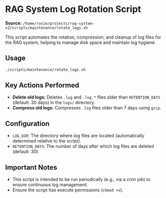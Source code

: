 # RAG System Log Rotation Script

**Source:** `/home/rosie/projects/rag-system-v2/scripts/maintenance/rotate_logs.sh`

This script automates the rotation, compression, and cleanup of log files for the RAG system, helping to manage disk space and maintain log hygiene.

## Usage

```bash
./scripts/maintenance/rotate_logs.sh
```

## Key Actions Performed

- **Delete old logs:** Deletes `.log` and `.log.*` files older than `RETENTION_DAYS` (default: 30 days) in the `logs/` directory.
- **Compress old logs:** Compresses `.log` files older than 7 days using `gzip`.

## Configuration

- `LOG_DIR`: The directory where log files are located (automatically determined relative to the script).
- `RETENTION_DAYS`: The number of days after which log files are deleted (default: 30).

## Important Notes

- This script is intended to be run periodically (e.g., via a cron job) to ensure continuous log management.
- Ensure the script has execute permissions (`chmod +x`).
